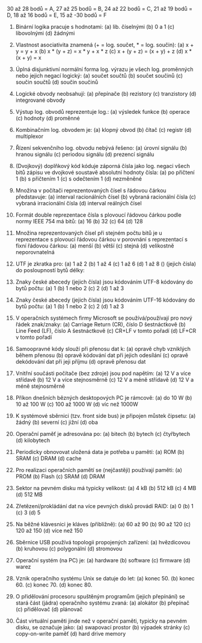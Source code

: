 30 až 28 bodů = A, 27 až 25 bodů = B, 24 až 22 bodů = C, 21 až 19 bodů = D, 18 až 16 bodů = E, 15 až -30 bodů = F

1. Binární logika pracuje s hodnotami:
 (a) lib. číselnými
 (b) 0 a 1
 (c) libovolnými
 (d) žádnými

2. Vlastnost asociativita znamená (+ = log. součet, * = log. součin):
 (a) x + y = y + x
 (b) x * (y + z) = x * y + x * z
 (c) x + (y + z) = (x + y) + z
 (d) x * (x + y) = x

3. Úplná disjunktivní normální forma log. výrazu je všech log. proměnných nebo jejich negací logický:
 (a) součet součtů
 (b) součet součinů
 (c) součin součtů
 (d) součin součinů

4. Logické obvody neobsahují:
 (a) přepínače
 (b) rezistory
 (c) tranzistory
 (d) integrované obvody

5. Výstup log. obvodů reprezentuje log.:
 (a) výsledek funkce
 (b) operace
 (c) hodnoty
 (d) proměnné

6. Kombinačním log. obvodem je:
 (a) klopný obvod
 (b) čítač
 (c) registr
 (d) multiplexor

7. Řízení sekvenčního log. obvodu nebývá řešeno:
 (a) úrovní signálu
 (b) hranou signálu
 (c) periodou signálu
 (d) prezencí signálu

8. (Dvojkový) doplňkový kód kóduje záporná čísla jako log. negaci všech bitů zápisu ve dvojkové soustavě absolutní hodnoty čísla:
 (a) po přičtení 1
 (b) s přičtením 1
 (c) s odečtením 1
 (d) nezměněné

9. Množina v počítači reprezentovaných čísel s řádovou čárkou představuje:
 (a) interval racionálních čísel
 (b) vybraná racionální čísla
 (c) vybraná irracionální čísla
 (d) interval reálných čísel

10. Formát double reprezentace čísla s plovoucí řádovou čárkou podle normy IEEE 754 má bitů:
 (a) 16
 (b) 32
 (c) 64
 (d) 128

11. Množina reprezentovaných čísel při stejném počtu bitů je u reprezentace s plovoucí řádovou čárkou v porovnání s reprezentací s fixní řádovou čárkou:
 (a) menší
 (b) větší
 (c) stejná
 (d) velikostně neporovnatelná

12. UTF je zkratka pro:
 (a) 1 až 2
 (b) 1 až 4
 (c) 1 až 6
 (d) 1 až 8
 ()
 (jejich čísla) do posloupností bytů délky:

13. Znaky české abecedy (jejich čísla) jsou kódováním UTF-8 kódovány do bytů počtu:
 (a) 1
 (b) 1 nebo 2
 (c) 2
 (d) 1 až 3

14. Znaky české abecedy (jejich čísla) jsou kódováním UTF-16 kódovány do bytů počtu:
 (a) 1
 (b) 1 nebo 2
 (c) 2
 (d) 1 až 3

15. V operačních systémech firmy Microsoft se používá/používají pro nový řádek znak/znaky:
 (a) Carriage Return (CR), číslo D šestnáctkově
 (b) Line Feed (LF), číslo A šestnáctkově
 (c) CR+LF v tomto pořadí
 (d) LF+CR v tomto pořadí

16. Samoopravné kódy slouží při přenosu dat k:
 (a) opravě chyb vzniklých během přenosu
 (b) opravě kódování dat při jejich odesílání
 (c) opravě dekódování dat při jeji příjmu
 (d) opravě přenosu dat

17. Vnitřní součásti počítače (bez zdroje) jsou pod napětím:
 (a) 12 V a více střídavě
 (b) 12 V a více stejnosměrně
 (c) 12 V a méně střídavě
 (d) 12 V a méně stejnosměrně

18. Příkon dnešních bězných desktopových PC je rámcově:
 (a) do 10 W
 (b) 10 až 100 W
 (c) 100 až 1000 W
 (d) víc než 1000W

19. K systémové sběrnici (tzv. front side bus) je připojen můstek čipsetu:
 (a) žádný
 (b) severní
 (c) jižní
 (d) oba

20. Operační paměť je adresována po:
 (a) bitech
 (b) bytech
 (c) čtyřbytech
 (d) kilobytech

21. Periodicky obnovovat uložená data je potřeba u pamětí:
 (a) ROM
 (b) SRAM
 (c) DRAM
 (d) cache

22. Pro realizaci operačních pamětí se (nejčastěji) používají paměti:
 (a) PROM
 (b) Flash
 (c) SRAM
 (d) DRAM

23. Sektor na pevném disku má typicky velikost:
 (a) 4 kB
 (b) 512 kB
 (c) 4 MB
 (d) 512 MB

24. Zřetězení/prokládání dat na více pevných disků provádí RAID:
 (a) 0
 (b) 1
 (c) 3
 (d) 5

25. Na běžné klávesnici je kláves (přibližně):
 (a) 60 až 90
 (b) 90 až 120
 (c) 120 až 150
 (d) více než 150

26. Sběrnice USB používá topologii propojených zařízení:
 (a) hvězdicovou
 (b) kruhovou
 (c) polygonální
 (d) stromovou

27. Operační systém (na PC) je:
 (a) hardware
 (b) software
 (c) firmware
 (d) warez

28. Vznik operačního systému Unix se datuje do let:
 (a) konec 50.
 (b) konec 60.
 (c) konec 70.
 (d) konec 80.

29. O přidělování procesoru spuštěným programům (jejich přepínání) se stará část (jádra) operačního systému zvaná:
 (a) alokátor
 (b) přepínač
 (c) přidělovač
 (d) plánovač

30. Část virtuální paměti jinde než v operační paměti, typicky na pevném disku, se označuje jako:
 (a) swapovací prostor
 (b) výpadek stránky
 (c) copy-on-write paměť
 (d) hard drive memory

